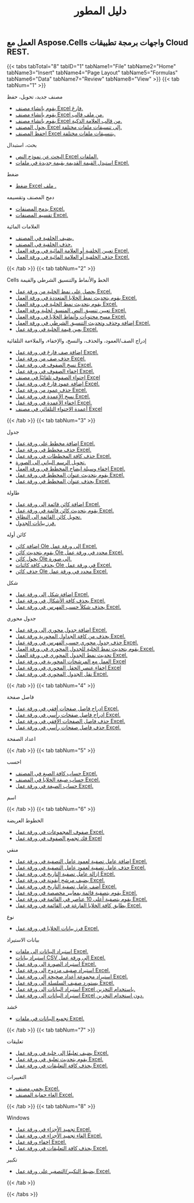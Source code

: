 ﻿---
title: دليل المطور
second_title: Aspose.Cells Cloud Documen
type: docs
url: /ar/developer-guide/
aliases: [/developer-guide/v3.0/,/developer-guide-v3.0/]
keywords: How to use Aspose.Cells Cloud REST APIs. Office Excel 2013,  Office Excel 2016,  Office Excel 2019，office Excel 365
description: يصف دليل المطور هذا سيناريوهات ونصائح عملية لمساعدتك في استخدام ميزات Aspose.Cells for .NET المحددة، أو تحقيق مظهر مستند Excel معين، أو جعل حالة الاستخدام ممكنة
weight: 20
kwords: Excel، Office كلاود، ريست API، جدول بيانات، PDF، CSV، Json، Markdwon، دليل المطورين
---
## العمل مع Aspose.Cells واجهات برمجة تطبيقات Cloud REST.

{{< tabs tabTotal="8" tabID="1" tabName1="File" tabName2="Home" tabName3="Insert" tabName4="Page Layout" tabName5="Formulas" tabName6="Data" tabName7="Review" tabName8="View" >}}
{{< tab tabNum="1" >}}
<div class="row">
    <div class="col-md-6">
        <p>مصنف جديد، تحويل، حفظ</p>
        <ul>
            <li><a href="/cells/ar/create-an-empty-excel-workbook/">يقوم بإنشاء مصنف Excel فارغ.</a></li>
            <li><a href="/cells/ar/create-excel-workbook-from-a-template-file/">يقوم بإنشاء مصنف Excel من ملف قالب.</a></li>
            <li><a href="/cells/ar/create-excel-workbook-from-a-smartmarker-template/">يقوم بإنشاء مصنف Excel من قالب العلامة الذكية.</a></li>
            <li><a href="/cells/ar/convert/">يحول المصنف Excel إلى تنسيقات ملفات مختلفة.</a></li>
            <li><a href="/cells/ar/saveas-other-formats/">احفظ المصنف Excel بتنسيقات ملفات مختلفة.</a></li>
        </ul>
        <p>بحث، استبدال</p>
        <ul>
            <li><a href="/cells/ar/search/">البحث عن نموذج النص Excel الملفات.</a></li>
            <li><a href="/cells/ar/replace/">استبدل القيمة القديمة بقيمة جديدة في ملفات Excel.</a></li>
        </ul>
        <p>ضغط</p>
        <ul>
            <li><a href="/cells/ar/compress/">ضغط Excel ملف .</a></li>
        </ul>
    </div>
    <div class="col-md-6">
        <p>دمج المصنف وتقسيمه</p>
        <ul>
            <li><a href="/cells/ar/merge/">يدمج المصنفات Excel.</a></li>
            <li><a href="/cells/ar/split/">تقسيم المصنفات Excel.</a></li>
        </ul>
        <p>العلامات المائية</p>
        <ul>
            <li><a href="/cells/ar/add-background-in-workbook/">يضيف الخلفية في المصنف.</a></li>
            <li><a href="/cells/ar/delete-background-in-workbook/">حذف الخلفية في المصنف.</a></li>
            <li><a href="/cells/ar/set-background-or-watermark-for-excel-worksheet/">تعيين الخلفية أو العلامة المائية في ورقة العمل Excel.</a></li>
            <li><a href="/cells/ar/delete-background-or-watermark-of-excel-worksheet/">حذف الخلفية أو العلامة المائية في ورقة العمل Excel.</a></li>
        </ul>
    </div>
</div>
{{< /tab >}}
{{< tab tabNum="2" >}}
<div class="row">
    <div class="col-md-6">
        <p>Cells الخط والأنماط والتنسيق الشرطي والقيمة</p>
        <ul>
            <li><a href="/cells/ar/get-cell-style-from-a-worksheet/">يحصل على نمط الخلية من ورقة عمل Excel.</a></li>
            <li><a href="/cells/ar/update-multiple-cells-style/">يقوم بتحديث نمط الخلايا المتعددة في ورقة العمل Excel.</a></li>
            <li><a href="/cells/ar/change-cell-style-in-excel-worksheet/">يقوم بتحديث نمط الخلية في ورقة العمل Excel.</a></li>
            <li><a href="/cells/ar/apply-rich-text-formatting-to-a-cell/">تعيين تنسيق النص المنسق لخلية ورقة العمل Excel.</a></li>
            <li><a href="/cells/ar/clear-contents-and-styles-of-cells-in-excel-worksheet/">مسح محتويات وأنماط الخلايا في ورقة العمل Excel.</a></li>
            <li><a href="/cells/ar/working-with-conditional-formatting/">إضافة وحذف وتحديث التنسيق الشرطي في ورقة العمل Excel.</a></li>
            <li><a href="/cells/ar/set-value-of-a-cell-in-a-worksheet/">يعين قيمة الخلية في ورقة عمل Excel.</a></li>
        </ul>
    </div>
    <div class="col-md-6">
        <p>إدراج الصف/العمود، والحذف، والنسخ، والإخفاء، والملاءمة التلقائية</p>
        <ul>
            <li><a href="/cells/ar/add-an-empty-row-in-a-worksheet/">إضافة صف فارغ في ورقة عمل Excel.</a></li>
            <li><a href="/cells/ar/delete-row-from-a-worksheet/">حذف صف من ورقة عمل Excel.</a></li>
            <li><a href="/cells/ar/copy-rows-in-excel-worksheet/">نسخ الصفوف في ورقة عمل Excel.</a></li>
            <li><a href="/cells/ar/hide-rows-in-excel-worksheet/">إخفاء الصفوف في ورقة عمل Excel.</a></li>
            <li><a href="/cells/ar/auto-fit-rows-in-excel-workbooks/">احتواء الصفوف تلقائيًا في مصنف Excel</a></li>
            <li><a href="/cells/ar/columns/add/">إضافة عمود فارغ في ورقة عمل Excel.</a></li>
            <li><a href="/cells/ar/columns/delete/">حذف عمود من ورقة عمل Excel.</a></li>
            <li><a href="/cells/ar/columns/copy/">نسخ الأعمدة في ورقة عمل Excel.</a></li>
            <li><a href="/cells/ar/columns/hide/">إخفاء الأعمدة في ورقة عمل Excel.</a></li>
            <li><a href="/cells/ar/columns/autofit/">أعمدة الاحتواء التلقائي في مصنف Excel</a></li>
        </ul>
    </div>
</div>
{{< /tab >}}
{{< tab tabNum="3" >}}
<div class="row">
    <div class="col-md-6">
        <p>جدول</p>
        <ul>
            <li><a href="/cells/ar/add-a-chart-in-a-worksheet/">إضافة مخطط على ورقة عمل Excel.</a></li>
            <li><a href="/cells/ar/delete-a-chart-from-a-worksheet/">حذف مخطط في ورقة عمل Excel.</a></li>
            <li><a href="/cells/ar/delete-all-charts-from-a-worksheet/">حذف كافة المخططات في ورقة عمل Excel.</a></li>
            <li><a href="/cells/ar/convert-chart-to-image/">تحويل الرسم البياني إلى الصورة.</a></li>
            <li><a href="/cells/ar/hide-chart-legend-in-a-worksheet/">إخفاء وسيلة إيضاح المخطط في ورقة العمل Excel.</a></li>
            <li><a href="/cells/ar/update-chart-title-in-excel-worksheet/">يقوم بتحديث عنوان المخطط في ورقة عمل Excel.</a></li>
            <li><a href="/cells/ar/delete-chart-title-in-a-worksheet/">يحذف عنوان المخطط في ورقة عمل Excel.</a></li>
        </ul>
        <p>طاولة</p>
        <ul>
            <li><a href="/cells/ar/add-a-list-object-or-table-inside-the-worksheet/">إضافة كائن قائمة إلى ورقة عمل Excel.</a></li>
            <li><a href="/cells/ar/update-a-list-object-or-table-inside-the-worksheet/">يقوم بتحديث كائن قائمة في ورقة عمل Excel.</a></li>
            <li><a href="/cells/ar/convert-list-object-or-table-to-range/">تحويل كائن القائمة إلى النطاق.</a></li>
            <li><a href="/cells/ar/sort-table-data/">فرز بيانات الجدول.</a></li>
        </ul>
        <p>كائن أوله</p>
        <ul>
            <li><a href="/cells/ar/add-oleobject-to-excel-worksheet/">إضافة كائن Ole إلى ورقة عمل Excel.</a></li>
            <li><a href="/cells/ar/update-a-specific-oleobject-from-excel-worksheet/">يقوم بتحديث كائن Ole محدد في ورقة عمل Excel.</a></li>
            <li><a href="/cells/ar/convert-oleobject-to-image/">يحول كائن Ole إلى صورة.</a></li>
            <li><a href="/cells/ar/delete-all-oleobjects-from-excel-worksheet/">يحذف كافة كائنات Ole في ورقة عمل Excel.</a></li>
            <li><a href="/cells/ar/delete-a-specific-oleobject-from-excel-worksheet/">حذف كائن Ole محدد في ورقة عمل Excel.</a></li>
        </ul>
    </div>
    <div class="col-md-6">
        <p>شكل</p>
        <ul>
            <li><a href="/cells/ar/add-a-shape-inside-the-worksheet/">إضافة شكل إلى ورقة عمل Excel.</a></li>
            <li><a href="/cells/ar/delete-all-shapes-inside-the-worksheet/">يحذف كافة الأشكال في ورقة عمل Excel.</a></li>
            <li><a href="/cells/ar/delete-a-shape-by-index-inside-the-worksheet/">يحذف شكلاً حسب الفهرس في ورقة عمل Excel.</a></li>
        </ul>
        <p>جدول محوري</p>
        <ul>
            <li><a href="/cells/ar/add-a-pivot-table-in-a-worksheet/">إضافة جدول محوري إلى ورقة عمل Excel.</a></li>
            <li><a href="/cells/ar/delete-worksheet-pivot-tables/">يحذف من كافة الجداول المحورية ورقة عمل Excel.</a></li>
            <li><a href="/cells/ar/delete-worksheet-pivot-table-by-index/">حذف جدول محوري حسب الفهرس في ورقة عمل Excel.</a></li>
            <li><a href="/cells/ar/update-cell-style-for-pivot-table/">يقوم بتحديث نمط الخلية للجدول المحوري في ورقة العمل Excel.</a></li>
            <li><a href="/cells/ar/update-style-for-pivot-table/">تحديث نمط الجدول المحوري في ورقة العمل Excel.</a></li>
            <li><a href="/cells/ar/working-with-pivot-filters/">العمل مع المرشحات المحورية في ورقة عمل Excel</a></li>
            <li><a href="/cells/ar/hide-pivot-field-item/">إخفاء عنصر الحقل المحوري في ورقة عمل Excel</a></li>
            <li><a href="/cells/ar/move-pivot-table/">نقل الجدول المحوري في ورقة عمل Excel.</a></li>
        </ul>
    </div>
</div>
{{< /tab >}}
{{< tab tabNum="4" >}}
<div class="row">
    <div class="col-md-6">
        <p>فاصل صفحة</p>
        <ul>
            <li><a href="/cells/ar/insert-horizontal-page-break-inside-worksheet/">إدراج فاصل صفحات أفقي في ورقة عمل Excel.</a></li>
            <li><a href="/cells/ar/insert-vertical-page-break-inside-worksheet/">إدراج فاصل صفحات رأسي في ورقة عمل Excel.</a></li>
            <li><a href="/cells/ar/delete-horizontal-page-break-inside-worksheet/">حذف فاصل الصفحات الأفقي في ورقة عمل Excel.</a></li>
            <li><a href="/cells/ar/delete-vertical-page-break-inside-worksheet/">حذف فاصل صفحات رأسي في ورقة عمل Excel.</a></li>
        </ul>
    </div>
    <div class="col-md-6">
        <p>اعداد الصفحة</p>
        <ul>
        </ul>
    </div>
</div>
{{< /tab >}}
{{< tab tabNum="5" >}}
<div class="row">
    <div class="col-md-6">
        <p>احسب</p>
        <ul>
            <li><a href="/cells/ar/calculate-all-formulas-in-a-workbook/">حساب كافة الصيغ في المصنف Excel.</a></li>
            <li><a href="/cells/ar/calculate-cells-formula/">حساب صيغة الخلايا في المصنف Excel.</a></li>
            <li><a href="/cells/ar/calculate-formula-in-a-worksheet/">حساب الصيغة في ورقة عمل Excel.</a></li>
        </ul>
    </div>
    <div class="col-md-6">
        <p>اسم</p>
        <ul>
        </ul>
    </div>
</div>
{{< /tab >}}
{{< tab tabNum="6" >}}
<div class="row">
    <div class="col-md-6">
        <p>الخطوط العريضة</p>
        <ul>
            <li><a href="/cells/ar/group-rows-in-excel-worksheet/">صفوف المجموعات في ورقة عمل Excel.</a></li>
            <li><a href="/cells/ar/ungroup-rows-in-excel-worksheet/">فك تجميع الصفوف في ورقة عمل Excel</a></li>
        </ul>
        <p>منقي</p>
        <ul>
            <li><a href="/cells/ar/add-a-filter-for-a-filter-column/">إضافة عامل تصفية لعمود عامل التصفية في ورقة عمل Excel.</a></li>
            <li><a href="/cells/ar/delete-a-filter-for-a-filter-column/">حذف عامل تصفية لعمود عامل التصفية في ورقة عمل Excel.</a></li>
            <li><a href="/cells/ar/remove-a-date-filter/">إزالة عامل تصفية التاريخ في ورقة عمل Excel.</a></li>
            <li><a href="/cells/ar/add-an-icon-filter/">يضيف مرشح أيقونة في ورقة عمل Excel.</a></li>
            <li><a href="/cells/ar/add-date-filter-in-a-worksheet/">أضف عامل تصفية التاريخ في ورقة عمل Excel.</a></li>
            <li><a href="/cells/ar/filter-data-by-using-an-autofilter/">يقوم بتصفية قائمة بمعايير مخصصة في ورقة عمل Excel.</a></li>
            <li><a href="/cells/ar/filter-the-top-10-items-in-the-list/">يقوم بتصفية أعلى 10 عناصر في القائمة في ورقة عمل Excel.</a></li>
            <li><a href="/cells/ar/match-all-blank-cells-in-the-list/">يطابق كافة الخلايا الفارغة في القائمة في ورقة عمل Excel.</a></li>
        </ul>
            <p>نوع</p>
        <ul>
            <li><a href="/cells/ar/sort-worksheet-data/">فرز بيانات الخلايا في ورقة عمل Excel.</a></li>
        </ul>
    </div>
    <div class="col-md-6">
        <p>بيانات الاستيراد</p>
        <ul>
            <li><a href="/cells/ar/import/">استيراد البيانات إلى ملفات Excel.</a></li>
            <li><a href="/cells/ar/import-csv-data-into-worksheet/">استيراد بيانات CSV إلى ورقة عمل Excel.</a></li>
            <li><a href="/cells/ar/import/picture/">استيراد الصورة إلى ورقة عمل Excel.</a></li>
            <li><a href="/cells/ar/import/double-array/">استيراد صفيف مزدوج إلى ورقة عمل Excel.</a></li>
            <li><a href="/cells/ar/import/integer-array/">استيراد مجموعة أعداد صحيحة إلى ورقة عمل Excel.</a></li>
            <li><a href="/cells/ar/import/string-array/">يستورد صفيف السلسلة إلى ورقة عمل Excel.</a></li>
            <li><a href="/cells/ar/import/with-using-storage/">استيراد البيانات إلى ورقة عمل Excel باستخدام التخزين.</a></li>
            <li><a href="/cells/ar/import/without-using-storage/">استيراد البيانات إلى ورقة عمل Excel دون استخدام التخزين.</a></li>
        </ul>
        <p>حَشد</p>
        <ul>
            <li><a href="/cells/ar/assembly/">تجميع البيانات في ملفات Excel.</a></li>
        </ul>
    </div>
</div>
{{< /tab >}}
{{< tab tabNum="7" >}}
<div class="row">
    <div class="col-md-6">
        <p>تعليقات</p>
        <ul>
            <li><a href="/cells/ar/add-a-comment-to-a-cell-in-a-worksheet/">يضيف تعليقًا إلى خلية في ورقة عمل Excel.</a></li>
            <li><a href="/cells/ar/update-a-comment-in-excel-workbook/">يقوم بتحديث تعليق في ورقة عمل Excel.</a></li>
            <li><a href="/cells/ar/delete-all-comments-in-a-worksheet/">يحذف كافة التعليقات في ورقة عمل Excel.</a></li>
        </ul>
    </div>
    <div class="col-md-6">
        <p>التغييرات</p>
        <ul>
            <li><a href="/cells/ar/protect-excel-workbooks/">يحمي مصنف Excel.</a></li>
            <li><a href="/cells/ar/unprotect-excel-workbooks/">إلغاء حماية المصنف Excel.</a></li>
        </ul>
    </div>
</div>
{{< /tab >}}
{{< tab tabNum="8" >}}
<div class="row">
    <div class="col-md-6">
        <p>Windows</p>
        <ul>
            <li><a href="/cells/ar/freeze-panes-in-excel-worksheet/">تجميد الأجزاء في ورقة عمل Excel.</a></li>
            <li><a href="/cells/ar/unfreeze-panes-in-excel-worksheet/">إلغاء تجميد الأجزاء في ورقة عمل Excel.</a></li>
            <li><a href="/cells/ar/hide-excel-worksheets/">إخفاء ورقة عمل Excel.</a></li>
            <li><a href="/cells/ar/unhide-excel-worksheets/">يحذف كافة التعليقات في ورقة عمل Excel.</a></li>
        </ul>
    </div>
    <div class="col-md-6">
        <p>تكبير</p>
        <ul>
            <li><a href="/cells/ar/set-zoom-in-excel-worksheet/">يضبط التكبير/التصغير على ورقة عمل Excel.</a></li>
        </ul>
    </div>
</div>
{{< /tab >}}

{{< /tabs >}}
